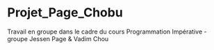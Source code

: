 # Projet_Page_Chobu
Travail en groupe dans le cadre du cours Programmation Impérative - groupe Jessen Page &amp; Vadim Chou

